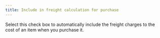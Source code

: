 ```yaml
---
title: Include in freight calculation for purchase
---
```



Select this check box to automatically include the freight charges to  the cost of an item when you purchase it.
